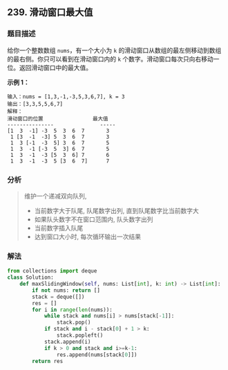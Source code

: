 ## 239. 滑动窗口最大值

### 题目描述

给你一个整数数组 `nums`，有一个大小为 `k` 的滑动窗口从数组的最左侧移动到数组的最右侧。你只可以看到在滑动窗口内的 `k` 个数字。滑动窗口每次只向右移动一位。返回滑动窗口中的最大值。

**示例 1：**

```
输入：nums = [1,3,-1,-3,5,3,6,7], k = 3
输出：[3,3,5,5,6,7]
解释：
滑动窗口的位置                最大值
---------------               -----
[1  3  -1] -3  5  3  6  7       3
 1 [3  -1  -3] 5  3  6  7       3
 1  3 [-1  -3  5] 3  6  7       5
 1  3  -1 [-3  5  3] 6  7       5
 1  3  -1  -3 [5  3  6] 7       6
 1  3  -1  -3  5 [3  6  7]      7
```

### 分析

> 维护一个递减双向队列, 
>
> - 当前数字大于队尾, 队尾数字出列, 直到队尾数字比当前数字大
> - 如果队头数字不在窗口范围内, 队头数字出列
> - 当前数字插入队尾
> - 达到窗口大小时, 每次循环输出一次结果

### 解法

```python
from collections import deque
class Solution:
    def maxSlidingWindow(self, nums: List[int], k: int) -> List[int]:
        if not nums: return []
        stack = deque([])
        res = []
        for i in range(len(nums)):
            while stack and nums[i] > nums[stack[-1]]:
                stack.pop()
            if stack and i - stack[0] + 1 > k:
                stack.popleft()
            stack.append(i)
            if k > 0 and stack and i>=k-1:
                res.append(nums[stack[0]])   
        return res
```

